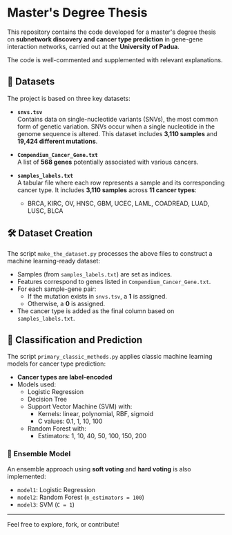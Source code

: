 # Master's Degree Thesis

This repository contains the code developed for a master's degree thesis on **subnetwork discovery and cancer type prediction** in gene-gene interaction networks, carried out at the **University of Padua**.

The code is well-commented and supplemented with relevant explanations.

## 📁 Datasets

The project is based on three key datasets:

- **`snvs.tsv`**  
  Contains data on single-nucleotide variants (SNVs), the most common form of genetic variation. SNVs occur when a single nucleotide in the genome sequence is altered. This dataset includes **3,110 samples** and **19,424 different mutations**.

- **`Compendium_Cancer_Gene.txt`**  
  A list of **568 genes** potentially associated with various cancers.

- **`samples_labels.txt`**  
  A tabular file where each row represents a sample and its corresponding cancer type. It includes **3,110 samples** across **11 cancer types**:
  - BRCA, KIRC, OV, HNSC, GBM, UCEC, LAML, COADREAD, LUAD, LUSC, BLCA

## 🛠 Dataset Creation

The script `make_the_dataset.py` processes the above files to construct a machine learning-ready dataset:

- Samples (from `samples_labels.txt`) are set as indices.
- Features correspond to genes listed in `Compendium_Cancer_Gene.txt`.
- For each sample-gene pair:
  - If the mutation exists in `snvs.tsv`, a **1** is assigned.
  - Otherwise, a **0** is assigned.
- The cancer type is added as the final column based on `samples_labels.txt`.

## 🤖 Classification and Prediction

The script `primary_classic_methods.py` applies classic machine learning models for cancer type prediction:

- **Cancer types are label-encoded**
- Models used:
  - Logistic Regression
  - Decision Tree
  - Support Vector Machine (SVM) with:
    - Kernels: linear, polynomial, RBF, sigmoid
    - C values: 0.1, 1, 10, 100
  - Random Forest with:
    - Estimators: 1, 10, 40, 50, 100, 150, 200

### 🔗 Ensemble Model

An ensemble approach using **soft voting** and **hard voting** is also implemented:

- `model1`: Logistic Regression  
- `model2`: Random Forest (`n_estimators = 100`)  
- `model3`: SVM (`C = 1`)

---

Feel free to explore, fork, or contribute!
